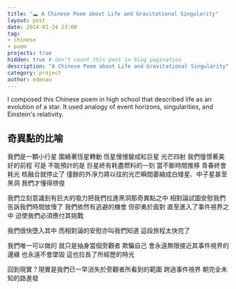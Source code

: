 ```yaml
---
title: "🕳️ A Chinese Poem about Life and Gravitational Singularity"
layout: post
date: 2014-01-24 23:00
tag:
- chinese
- poem
projects: true
hidden: true # don't count this post in blog pagination
description: "A Chinese Poem about Life and Gravitational Singularity"
category: project
author: edenau
---
```


I composed this Chinese poem in high school that described life as an evolution of a star. It used analogy of event horizons, singularities, and Einstein's relativity.

## 奇異點的比喻

我們是一顆小行星 圍繞著恆星轉動
恆星慢慢變成紅巨星 光芒四射 我們憧憬著美好的前程
可是 不能預計的是 巨星終有耗盡燃料的一刻
當不斷時間推移 青春終會耗光 核融合就停止了
僅餘的外淨力將以往的光芒瞬間萎縮成白矮星、中子星甚至黑洞
我們才懂得徬徨

我們立刻意識到有巨大的吸力把我們拉進黑洞那奇異點之中
相對論試圖安慰我們 告訴我們時間放慢了
我們依然有逃避的機會 但卻勇於面對
直至進入了事件視界之中 迫使我們必須應付其挑戰

我們很快墮入其中
而相對論的安慰亦叫我們知道 這段旅程太快完了

我們唯一可以做的 就只是抽身當個旁觀者
欺騙自己 會永遠無限接近其事件視界的邊緣 也永遠不會墜毀
這也拉長了所經歷的時光

回到現實？現實是我們已一早消失於旁觀者所看到的範圍
跨過事件視界 朝完全未知的路進發

